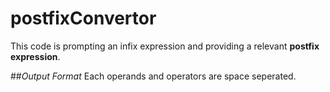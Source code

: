 # postfixConvertor
This code is prompting an infix expression and providing a relevant **postfix expression**.

##*Output Format*
Each operands and operators are space seperated.

